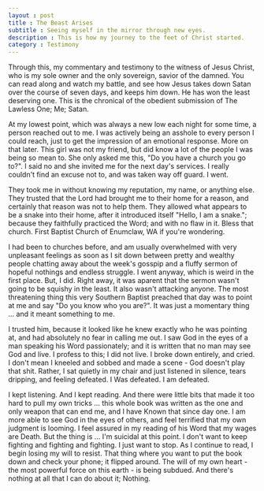 ```yaml
---
layout : post  
title : The Beast Arises 
subtitle : Seeing myself in the mirror through new eyes.
description : This is how my journey to the feet of Christ started.
category : Testimony  
---
```


Through this, my commentary and testimony to the witness of Jesus Christ, who is my sole owner and the only sovereign, savior of the damned. You can read along and watch my battle, and see how Jesus takes down Satan over the course of seven days, and keeps him down. He has won the least deserving one. This is the chronical of the obedient submission of The Lawless One; Me; Satan.

At my lowest point, which was always a new low each night for some time, a person reached out to me. I was actively being an asshole to every person I could reach, just to get the impression of an emotional response. More on that later. This girl was not my friend, but did know a lot of the people I was being so mean to. She only asked me this, "Do you have a church you go to?". I said no and she invited me for the next day's services. I really couldn't find an excuse not to, and was taken way off guard. I went.

They took me in without knowing my reputation, my name, or anything else. They trusted that the Lord had brought me to their home for a reason, and certainly that reason was not to help them. They allowed what appears to be a snake into their home, after it introduced itself "Hello, I am a snake."; because they faithfully practiced the Word; and with no flaw in it. Bless that church. First Baptist Church of Enumclaw, WA if you're wondering.

I had been to churches before, and am usually overwhelmed with very unpleasant feelings as soon as I sit down between pretty and wealthy people chatting away about the week's gosspip and a fluffy sermon of hopeful nothings and endless struggle. I went anyway, which is weird in the first place. But, I did. Right away, it was aparent that the sermon wasn't going to be squishy in the least. It also wasn't attacking anyone. The most threatening thing this very Southern Baptist preached that day was to point at me and say "Do you know who you are?". It was just a momentary thing ... and it meant something to me.

I trusted him, because it looked like he knew exactly who he was pointing at, and had absolutely no fear in calling me out. I saw God in the eyes of a man speaking his Word passionately; and it is written that no man may see God and live. I profess to this; I did not live. I broke down entirely, and cried. I don't mean I kneeled and sobbed and made a scene - God doesn't play that shit. Rather, I sat quietly in my chair and just listened in silence, tears dripping, and feeling defeated. I Was defeated. I am defeated.

I kept listening. And I kept reading. And there were little bits that made it too hard to pull my own tricks ... this whole book was written as the one and only weapon that can end me, and I have Known that since day one. I am more able to see God in the eyes of others, and feel terrified that my own judgment is looming. I feel assured in my reading of his Word that my wages are Death. But the thing is ... I'm suicidal at this point. I don't want to keep fighting and fighting and fighting. I just want to stop. As I continue to read, I begin losing my will to resist. That thing where you want to put the book down and check your phone; it flipped around. The will of my own heart - the most powerful force on this earth - is being subdued. And there's nothing at all that I can do about it; Nothing.
